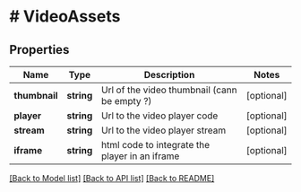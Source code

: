# # VideoAssets

## Properties

Name | Type | Description | Notes
------------ | ------------- | ------------- | -------------
**thumbnail** | **string** | Url of the video thumbnail (cann be empty ?) | [optional]
**player** | **string** | Url to the video player code | [optional]
**stream** | **string** | Url to the video player stream | [optional]
**iframe** | **string** | html code to integrate the player in an iframe | [optional]

[[Back to Model list]](../../README.md#models) [[Back to API list]](../../README.md#endpoints) [[Back to README]](../../README.md)
